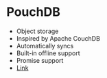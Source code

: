 # PouchDB
* Object storage
* Inspired by Apache CouchDB
* Automatically syncs
* Built-in offline support
* Promise support
* [Link](https://pouchdb.com/)

